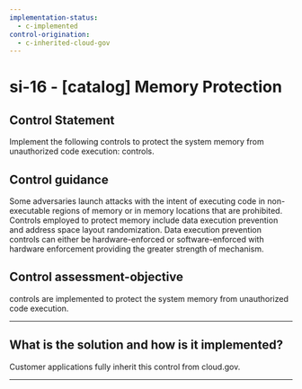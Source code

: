 ```yaml
---
implementation-status:
  - c-implemented
control-origination:
  - c-inherited-cloud-gov
---
```


# si-16 - \[catalog\] Memory Protection

## Control Statement

Implement the following controls to protect the system memory from unauthorized code execution: controls.

## Control guidance

Some adversaries launch attacks with the intent of executing code in non-executable regions of memory or in memory locations that are prohibited. Controls employed to protect memory include data execution prevention and address space layout randomization. Data execution prevention controls can either be hardware-enforced or software-enforced with hardware enforcement providing the greater strength of mechanism.

## Control assessment-objective

controls are implemented to protect the system memory from unauthorized code execution.

______________________________________________________________________

## What is the solution and how is it implemented?

Customer applications fully inherit this control from cloud.gov.

______________________________________________________________________
